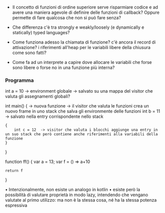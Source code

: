 - Il concetto di funzioni di ordine superiore serve risparmiare codice e ad avere una maniera agevole di definire delle funzioni di callback? Oppure permette di fare qualcosa che non si può fare senza?

- Che differenza c'è tra strongly e weakly/loosely (e dynamically e statically) typed languages?

- Come funziona adesso la chiamata di funzione? c'è ancora il record di attivazione? i riferimenti all'heap per le variabili libere della chiusura come sono fatti?

- Come fa ad un interprete a capire dove allocare le variabili che forse sono libere o forse no in una funzione più interna?



### Programma

int a = 10  -> environment globale  -> salvato su una mappa del visitor che valuta gli assegnamenti globali? 

int main() {    -> nuova funzione -> il visitor che valuta le funzioni crea un nuovo frame in uno stack che salva gli environmente delle funzioni
    int b = 11 -> salvato nella entry corrispondente nello stack

    {
        int c = 12  -> visitor che valuta i blocchi aggiunge una entry in un suo stack che però contiene anche riferimenti alla variabili della funzione
    }
}

function ff() {
  var a = 13;
    var f = () => a+10
    
    return f
}

• Intenzionalmente, non esiste un analogo in kotlin
• esiste però la possibilità di valutare proprietà in modo lazy, intendendo che vengano valutate al primo utilizzo: ma non è la stessa cosa, né ha la stessa potenza espressiva